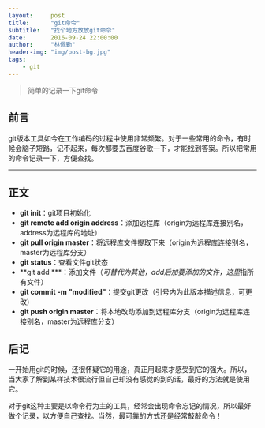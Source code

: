 ```yaml
---
layout:     post
title:      "git命令"
subtitle:   "找个地方放放git命令"
date:       2016-09-24 22:00:00
author:     "林佩勤"
header-img: "img/post-bg.jpg"
tags:
    - git
---
```


> 简单的记录一下git命令


## 前言

git版本工具如今在工作编码的过程中使用非常频繁。对于一些常用的命令，有时候会脑子短路，记不起来，每次都要去百度谷歌一下，才能找到答案。所以把常用的命令记录一下，方便查找。

---

## 正文

- **git init**：git项目初始化
- **git remote add origin address**：添加远程库（origin为远程库连接别名，address为远程库的地址）
- **git pull origin master**：将远程库文件提取下来（origin为远程库连接别名，master为远程库分支）
- **git status**：查看文件git状态
- **git add ***：添加文件（*可替代为其他，add后加要添加的文件，这里*指所有文件）
- **git commit -m "modified"**：提交git更改（引号内为此版本描述信息，可更改)
- **git push origin master**：将本地改动添加到远程库分支（origin为远程库连接别名，master为远程库分支）

## 后记

一开始用git的时候，还很怀疑它的用途，真正用起来才感受到它的强大。所以，当大家了解到某样技术很流行但自己却没有感觉的到的话，最好的方法就是使用它。

对于git这种主要是以命令行为主的工具，经常会出现命令忘记的情况，所以最好做个记录，以方便自己查找。当然，最可靠的方式还是经常敲敲命令！
